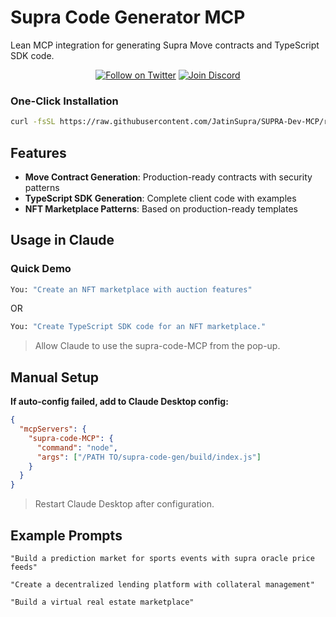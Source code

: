 # Supra Code Generator MCP
Lean MCP integration for generating Supra Move contracts and TypeScript SDK code.

<div align="center">

[![Follow on Twitter](https://img.shields.io/twitter/follow/SupraOracles?style=social)](https://twitter.com/SUPRA_Labs)
[![Join Discord](https://img.shields.io/discord/850682587273625661?style=social&logo=discord)](https://discord.com/invite/supralabs)

</div>

### **One-Click Installation**

```bash
curl -fsSL https://raw.githubusercontent.com/JatinSupra/SUPRA-Dev-MCP/refs/heads/main/script/set.sh | bash
```

## Features

- **Move Contract Generation**: Production-ready contracts with security patterns
- **TypeScript SDK Generation**: Complete client code with examples
- **NFT Marketplace Patterns**: Based on production-ready templates

## Usage in Claude

### Quick Demo

```bash
You: "Create an NFT marketplace with auction features"
```
OR

```bash
You: "Create TypeScript SDK code for an NFT marketplace."
```
> Allow Claude to use the supra-code-MCP from the pop-up.

## Manual Setup

**If auto-config failed, add to Claude Desktop config:**

```json
{
  "mcpServers": {
    "supra-code-MCP": {
      "command": "node",
      "args": ["/PATH TO/supra-code-gen/build/index.js"]
    }
  }
}
```

> Restart Claude Desktop after configuration.

## **Example Prompts**

```
"Build a prediction market for sports events with supra oracle price feeds"
```

```
"Create a decentralized lending platform with collateral management"
```

```
"Build a virtual real estate marketplace"
```

